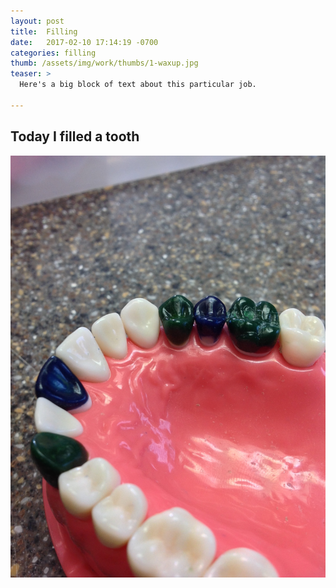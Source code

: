 ```yaml
---
layout: post
title:  Filling
date:   2017-02-10 17:14:19 -0700
categories: filling
thumb: /assets/img/work/thumbs/1-waxup.jpg
teaser: >
  Here's a big block of text about this particular job.

---
```

## Today I filled a tooth

![waxup](/assets/img/work/full/1-waxup.jpg)

